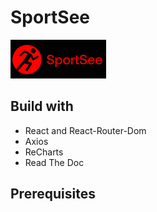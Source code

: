 # SportSee

![SoprtSee Logo](src/assets/SoprtSee_logo.png)

## Build with

- React and React-Router-Dom
- Axios
- ReCharts
- Read The Doc

## Prerequisites
